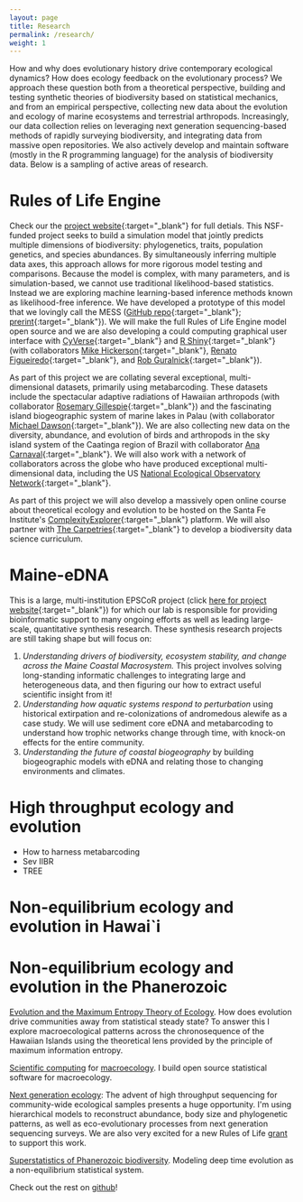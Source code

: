 ```yaml
---
layout: page
title: Research
permalink: /research/
weight: 1
---
```


How and why does evolutionary history drive contemporary ecological dynamics? How does ecology feedback on the evolutionary process? We approach these question both from a theoretical perspective, building and testing synthetic theories of biodiversity based on statistical mechanics, and from an empirical perspective, collecting new data about the evolution and ecology of marine ecosystems and terrestrial arthropods. Increasingly, our data collection relies on leveraging next generation sequencing-based methods of rapidly surveying biodiversity, and integrating data from massive open repositories. We also actively develop and maintain software (mostly in the R programming language) for the analysis of biodiversity data.  Below is a sampling of active areas of research.


# Rules of Life Engine

Check our the [project website](https://role-model.github.io/){:target="_blank"} for full detials. This NSF-funded project seeks to build a simulation model that jointly predicts multiple dimensions of biodiversity: phylogenetics, traits, population genetics, and species abundances. By simultaneously inferring multiple data axes, this approach allows for more rigorous model testing and comparisons. Because the model is complex, with many parameters, and is simulation-based, we cannot use traditional likelihood-based statistics.  Instead we are exploring machine learning-based inference methods known as likelihood-free inference. We have developed a prototype of this model that we lovingly call the MESS ([GitHub repo](https://github.com/messDiv/MESS){:target="_blank"}; [prerint](https://www.biorxiv.org/content/10.1101/2020.01.30.927236v1.abstract){:target="_blank"}). We will make the full Rules of Life Engine model open source and we are also developing a could computing graphical user interface with [CyVerse](https://www.cyverse.org/){:target="_blank"} and [R Shiny](https://shiny.rstudio.com/){:target="_blank"} (with collaborators [Mike Hickerson](https://hickerlab.wordpress.com/){:target="_blank"}, [Renato Figueiredo](https://www.acis.ufl.edu/people/renato/){:target="_blank"}, and [Rob Guralnick](https://sites.google.com/site/robgur/){:target="_blank"}).

As part of this project we are collating several exceptional, multi-dimensional datasets, primarily using metabarcoding. These datasets include the spectacular adaptive radiations of Hawaiian arthropods (with collaborator [Rosemary Gillespie](https://nature.berkeley.edu/evolab/){:target="_blank"}) and the fascinating island biogeographic system of marine lakes in Palau (with collaborator [Michael Dawson](http://mnd.ucmerced.edu/){:target="_blank"}). We are also collecting new data on the diversity, abundance, and evolution of birds and arthropods in the sky island system of the Caatinga region of Brazil with collaborator [Ana Carnaval](https://www.carnavallab.org/){:target="_blank"}. We will also work with a network of collaborators across the globe who have produced exceptional multi-dimensional data, including the US [National Ecological Observatory Network](https://www.neonscience.org/){:target="_blank"}.

As part of this project we will also develop a massively open online course about theoretical ecology and evolution to be hosted on the Santa Fe Institute's [ComplexityExplorer](https://www.complexityexplorer.org/){:target="_blank"} platform.  We will also partner with [The Carpetries](https://carpentries.org/){:target="_blank"} to develop a biodiversity data science curriculum.

# Maine-eDNA

This is a large, multi-institution EPSCoR project (click [here for project website](https://umaine.edu/edna/){:target="_blank"}) for which our lab is responsible for providing bioinformatic support to many ongoing efforts as well as leading large-scale, quantitative synthesis research. These synthesis research projects are still taking shape but will focus on:

1) *Understanding drivers of biodiversity, ecosystem stability, and change across the Maine Coastal Macrosystem.* This project involves solving long-standing informatic challenges to integrating large and heterogeneous data, and then figuring our how to extract useful scientific insight from it!
2) *Understanding how aquatic systems respond to perturbation* using historical extirpation and re-colonizations of andromedous alewife as a case study. We will use sediment core eDNA and metabarcoding to understand how trophic networks change through time, with knock-on effects for the entire community.
3) *Understanding the future of coastal biogeography* by building biogeographic models with eDNA and relating those to changing environments and climates.


# High throughput ecology and evolution
- How to harness metabarcoding
- Sev IIBR
- TREE

# Non-equilibrium ecology and evolution in Hawai`i

# Non-equilibrium ecology and evolution in the Phanerozoic

[Evolution and the Maximum Entropy Theory of Ecology](https://github.com/ajrominger/hawaiiMETE/blob/master/README.md). How does evolution drive communities away from statistical steady state? To answer this I explore macroecological patterns across the chronosequence of the Hawaiian Islands using the theoretical lens provided by the principle of maximum information entropy.

[Scientific computing](https://github.com/cmerow/meteR/blob/master/README.md) for [macroecology](https://github.com/ajrominger/pika). I build open source statistical software for macroecology.

[Next generation ecology](https://github.com/hawaiiDimensions/mol2ecol/blob/master/README.md): The advent of high throughput sequencing for community-wide ecological samples presents a huge opportunity. I'm using hierarchical models to reconstruct abundance, body size and phylogenetic patterns, as well as eco-evolutionary processes from next generation sequencing surveys. We are also very excited for a new Rules of Life [grant](https://role-model.github.io/) to support this work.

[Superstatistics of Phanerozoic biodiversity](https://github.com/ajrominger/paleo_supStat/blob/master/README.md).  Modeling deep time evolution as a non-equilibrium statistical system.

Check out the rest on [github](https://github.com/ajrominger)!
